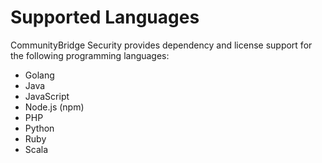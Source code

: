 # Supported Languages

CommunityBridge Security provides dependency and license support for the following programming languages:

* Golang
* Java
* JavaScript
* Node.js \(npm\)
* PHP
* Python
* Ruby
* Scala

